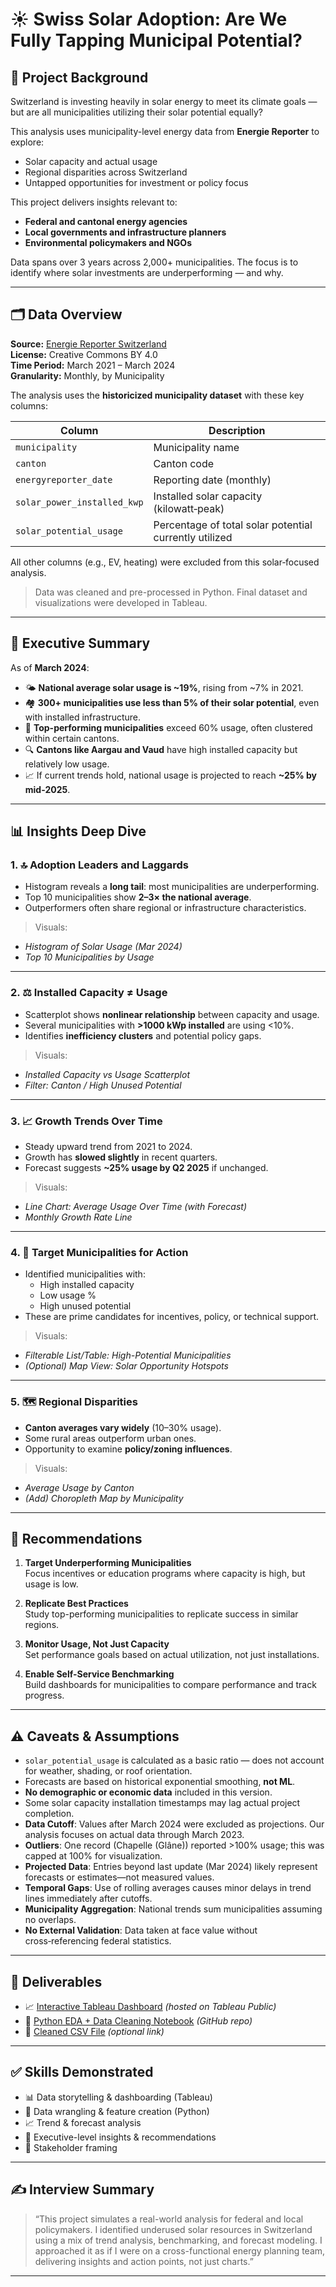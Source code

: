 # ☀️ Swiss Solar Adoption: Are We Fully Tapping Municipal Potential?

## 📌 Project Background

Switzerland is investing heavily in solar energy to meet its climate goals — but are all municipalities utilizing their solar potential equally?

This analysis uses municipality-level energy data from **Energie Reporter** to explore:
- Solar capacity and actual usage
- Regional disparities across Switzerland
- Untapped opportunities for investment or policy focus

This project delivers insights relevant to:
- **Federal and cantonal energy agencies**
- **Local governments and infrastructure planners**
- **Environmental policymakers and NGOs**

Data spans over 3 years across 2,000+ municipalities. The focus is to identify where solar investments are underperforming — and why.

---

## 🗂️ Data Overview

**Source:** [Energie Reporter Switzerland](https://opendata.swiss/en/dataset/energie-reporter)  
**License:** Creative Commons BY 4.0  
**Time Period:** March 2021 – March 2024  
**Granularity:** Monthly, by Municipality

The analysis uses the **historicized municipality dataset** with these key columns:

| Column                      | Description                                                |
|-----------------------------|------------------------------------------------------------|
| `municipality`              | Municipality name                                          |
| `canton`                    | Canton code                                                |
| `energyreporter_date`       | Reporting date (monthly)                                   |
| `solar_power_installed_kwp` | Installed solar capacity (kilowatt‑peak)                   |
| `solar_potential_usage`     | Percentage of total solar potential currently utilized     |

All other columns (e.g., EV, heating) were excluded from this solar‑focused analysis.

> Data was cleaned and pre-processed in Python. Final dataset and visualizations were developed in Tableau.

---

## 🧠 Executive Summary

As of **March 2024**:

- 🌤️ **National average solar usage is ~19%**, rising from ~7% in 2021.
- 🏘️ **300+ municipalities use less than 5% of their solar potential**, even with installed infrastructure.
- 🏅 **Top-performing municipalities** exceed 60% usage, often clustered within certain cantons.
- 🔍 **Cantons like Aargau and Vaud** have high installed capacity but relatively low usage.
- 📈 If current trends hold, national usage is projected to reach **~25% by mid-2025**.

---

## 📊 Insights Deep Dive

### 1. 🔝 Adoption Leaders and Laggards
- Histogram reveals a **long tail**: most municipalities are underperforming.
- Top 10 municipalities show **2–3× the national average**.
- Outperformers often share regional or infrastructure characteristics.

> Visuals:
- *Histogram of Solar Usage (Mar 2024)*
- *Top 10 Municipalities by Usage*

---

### 2. ⚖️ Installed Capacity ≠ Usage
- Scatterplot shows **nonlinear relationship** between capacity and usage.
- Several municipalities with **>1000 kWp installed** are using <10%.
- Identifies **inefficiency clusters** and potential policy gaps.

> Visuals:
- *Installed Capacity vs Usage Scatterplot*
- *Filter: Canton / High Unused Potential*

---

### 3. 📈 Growth Trends Over Time
- Steady upward trend from 2021 to 2024.
- Growth has **slowed slightly** in recent quarters.
- Forecast suggests **~25% usage by Q2 2025** if unchanged.

> Visuals:
- *Line Chart: Average Usage Over Time (with Forecast)*
- *Monthly Growth Rate Line*

---

### 4. 🎯 Target Municipalities for Action
- Identified municipalities with:
  - High installed capacity
  - Low usage %
  - High unused potential
- These are prime candidates for incentives, policy, or technical support.

> Visuals:
- *Filterable List/Table: High-Potential Municipalities*
- *(Optional)* *Map View: Solar Opportunity Hotspots*

---

### 5. 🗺️ Regional Disparities
- **Canton averages vary widely** (10–30% usage).
- Some rural areas outperform urban ones.
- Opportunity to examine **policy/zoning influences**.

> Visuals:
- *Average Usage by Canton*
- *(Add)* *Choropleth Map by Municipality*

---

## 📌 Recommendations

1. **Target Underperforming Municipalities**  
   Focus incentives or education programs where capacity is high, but usage is low.

2. **Replicate Best Practices**  
   Study top-performing municipalities to replicate success in similar regions.

3. **Monitor Usage, Not Just Capacity**  
   Set performance goals based on actual utilization, not just installations.

4. **Enable Self-Service Benchmarking**  
   Build dashboards for municipalities to compare performance and track progress.

---

## ⚠️ Caveats & Assumptions

- `solar_potential_usage` is calculated as a basic ratio — does not account for weather, shading, or roof orientation.
- Forecasts are based on historical exponential smoothing, **not ML**.
- **No demographic or economic data** included in this version.
- Some solar capacity installation timestamps may lag actual project completion.
- **Data Cutoff**: Values after March 2024 were excluded as projections. Our analysis focuses on actual data through March 2023.
- **Outliers**: One record (Chapelle (Glâne)) reported >100% usage; this was capped at 100% for visualization.
- **Projected Data**: Entries beyond last update (Mar 2024) likely represent forecasts or estimates—not measured values.
- **Temporal Gaps**: Use of rolling averages causes minor delays in trend lines immediately after cutoffs.
- **Municipality Aggregation**: National trends sum municipalities assuming no overlaps.
- **No External Validation**: Data taken at face value without cross‑referencing federal statistics.

---

## 🔗 Deliverables

- 📈 [Interactive Tableau Dashboard](#) *(hosted on Tableau Public)*  
- 🐍 [Python EDA + Data Cleaning Notebook](#) *(GitHub repo)*  
- 📁 [Cleaned CSV File](#) *(optional link)*  

---

## ✅ Skills Demonstrated

- 📊 Data storytelling & dashboarding (Tableau)
- 🐍 Data wrangling & feature creation (Python)
- 📈 Trend & forecast analysis
- 💬 Executive-level insights & recommendations
- 🧠 Stakeholder framing

---

## ✍️ Interview Summary

> “This project simulates a real-world analysis for federal and local policymakers. I identified underused solar resources in Switzerland using a mix of trend analysis, benchmarking, and forecast modeling. I approached it as if I were on a cross-functional energy planning team, delivering insights and action points, not just charts.”

---
